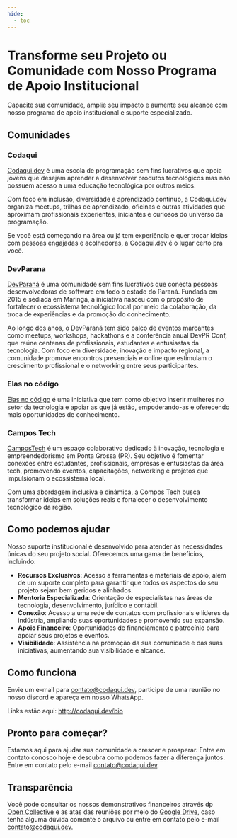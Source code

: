 ```yaml
---
hide:
  - toc
---
```

# Transforme seu Projeto ou Comunidade com Nosso Programa de Apoio Institucional
Capacite sua comunidade, amplie seu impacto e aumente seu alcance com nosso programa de apoio institucional e suporte especializado.

## Comunidades

### Codaqui

[Codaqui.dev](https://www.codaqui.dev/) é uma escola de programação sem fins lucrativos que apoia jovens que desejam aprender a desenvolver produtos tecnológicos mas não possuem acesso a uma educação tecnológica por outros meios.

Com foco em inclusão, diversidade e aprendizado contínuo, a Codaqui.dev organiza meetups, trilhas de aprendizado, oficinas e outras atividades que aproximam profissionais experientes, iniciantes e curiosos do universo da programação.

Se você está começando na área ou já tem experiência e quer trocar ideias com pessoas engajadas e acolhedoras, a Codaqui.dev é o lugar certo pra você.

### DevParana

[DevParaná](https://devpr.org/) é uma comunidade sem fins lucrativos que conecta pessoas desenvolvedoras de software em todo o estado do Paraná. Fundada em 2015 e sediada em Maringá, a iniciativa nasceu com o propósito de fortalecer o ecossistema tecnológico local por meio da colaboração, da troca de experiências e da promoção do conhecimento.

Ao longo dos anos, o DevParaná tem sido palco de eventos marcantes como meetups, workshops, hackathons e a conferência anual DevPR Conf, que reúne centenas de profissionais, estudantes e entusiastas da tecnologia. Com foco em diversidade, inovação e impacto regional, a comunidade promove encontros presenciais e online que estimulam o crescimento profissional e o networking entre seus participantes.

### Elas no código
[Elas no código](https://www.instagram.com/accounts/login/?next=https%3A%2F%2Fwww.instagram.com%2Felasnocodigo%2F&is_from_rle) é uma iniciativa que tem como objetivo inserir mulheres no setor da tecnologia e apoiar as que já estão, empoderando-as e oferecendo mais oportunidades de conhecimento.

### Campos Tech
[CamposTech](https://campostechpg.com.br/) é um espaço colaborativo dedicado à inovação, tecnologia e empreendedorismo em Ponta Grossa (PR). Seu objetivo é fomentar conexões entre estudantes, profissionais, empresas e entusiastas da área tech, promovendo eventos, capacitações, networking e projetos que impulsionam o ecossistema local. 

Com uma abordagem inclusiva e dinâmica, a Compos Tech busca transformar ideias em soluções reais e fortalecer o desenvolvimento tecnológico da região.

## Como podemos ajudar
Nosso suporte institucional é desenvolvido para atender às necessidades únicas do seu projeto social. Oferecemos uma gama de benefícios, incluindo:
- **Recursos Exclusivos**: Acesso a ferramentas e materiais de apoio, além de um suporte completo para garantir que todos os aspectos do seu projeto sejam bem geridos e alinhados.
- **Mentoria Especializada**: Orientação de especialistas nas áreas de tecnologia, desenvolvimento, jurídico e contábil.
- **Conexão**: Acesso a uma rede de contatos com profissionais e líderes da indústria, ampliando suas oportunidades e promovendo sua expansão.
- **Apoio Financeiro**: Oportunidades de financiamento e patrocínio para apoiar seus projetos e eventos.
- **Visibilidade**: Assistência na promoção da sua comunidade e das suas iniciativas, aumentando sua visibilidade e alcance.

## Como funciona
Envie um e-mail para contato@codaqui.dev, participe de uma reunião no nosso discord e apareça em nosso WhatsApp.

Links estão aqui: http://codaqui.dev/bio

## Pronto para começar?
Estamos aqui para ajudar sua comunidade a crescer e prosperar. Entre em contato conosco hoje e descubra como podemos fazer a diferença juntos.
Entre em contato pelo e-mail contato@codaqui.dev.

## Transparência

Você pode consultar os nossos demonstrativos financeiros através dp [Open Collective](http://opencollective.com/codaqui) e as atas das reuniões por meio do [Google Drive](https://drive.google.com/drive/folders/1-5VqXGS_UaRTdrRJLbawT8FUSpKxaKSU?usp=sharing), caso tenha alguma dúvida comente o arquivo ou entre em contato pelo e-mail contato@codaqui.dev.
